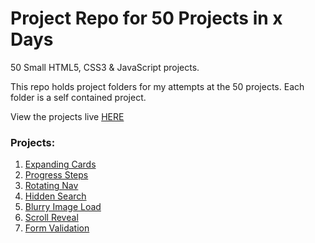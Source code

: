 # Project Repo for 50 Projects in x Days

50 Small HTML5, CSS3 & JavaScript projects.

This repo holds project folders for my attempts at the 50 projects.
Each folder is a self contained project.

View the projects live [HERE](https://50projects.netlify.app/)

### Projects:

1. [Expanding Cards](https://github.com/JimBowler82/50-Projects-Repo/tree/main/1-Expanding-Cards)
2. [Progress Steps](https://github.com/JimBowler82/50-Projects-Repo/tree/main/2-Progress-Steps)
3. [Rotating Nav](https://github.com/JimBowler82/50-Projects-Repo/tree/main/3-Rotating-Nav)
4. [Hidden Search](https://github.com/JimBowler82/50-Projects-Repo/tree/main/4-Hidden-Search)
5. [Blurry Image Load](https://github.com/JimBowler82/50-Projects-Repo/tree/main/5-Blurry-Image)
6. [Scroll Reveal](https://github.com/JimBowler82/50-Projects-Repo/tree/main/6-Scroll-Reveal)
7. [Form Validation](https://github.com/JimBowler82/50-Projects-Repo/tree/main/7-Form-validation)
